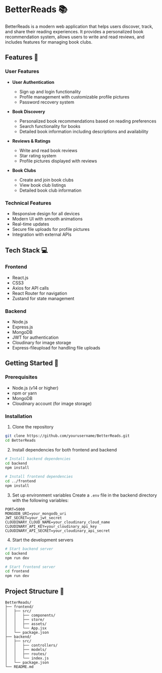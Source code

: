 # BetterReads 📚

BetterReads is a modern web application that helps users discover, track, and share their reading experiences. It provides a personalized book recommendation system, allows users to write and read reviews, and includes features for managing book clubs.

## Features 🌟

### User Features
- **User Authentication**
  - Sign up and login functionality
  - Profile management with customizable profile pictures
  - Password recovery system

- **Book Discovery**
  - Personalized book recommendations based on reading preferences
  - Search functionality for books
  - Detailed book information including descriptions and availability

- **Reviews & Ratings**
  - Write and read book reviews
  - Star rating system
  - Profile pictures displayed with reviews

- **Book Clubs**
  - Create and join book clubs
  - View book club listings
  - Detailed book club information

### Technical Features
- Responsive design for all devices
- Modern UI with smooth animations
- Real-time updates
- Secure file uploads for profile pictures
- Integration with external APIs

## Tech Stack 💻

### Frontend
- React.js
- CSS3
- Axios for API calls
- React Router for navigation
- Zustand for state management

### Backend
- Node.js
- Express.js
- MongoDB
- JWT for authentication
- Cloudinary for image storage
- Express-fileupload for handling file uploads

## Getting Started 🚀

### Prerequisites
- Node.js (v14 or higher)
- npm or yarn
- MongoDB
- Cloudinary account (for image storage)

### Installation

1. Clone the repository
```bash
git clone https://github.com/yourusername/BetterReads.git
cd BetterReads
```

2. Install dependencies for both frontend and backend
```bash
# Install backend dependencies
cd backend
npm install

# Install frontend dependencies
cd ../frontend
npm install
```

3. Set up environment variables
Create a `.env` file in the backend directory with the following variables:
```env
PORT=5000
MONGODB_URI=your_mongodb_uri
JWT_SECRET=your_jwt_secret
CLOUDINARY_CLOUD_NAME=your_cloudinary_cloud_name
CLOUDINARY_API_KEY=your_cloudinary_api_key
CLOUDINARY_API_SECRET=your_cloudinary_api_secret
```

4. Start the development servers
```bash
# Start backend server
cd backend
npm run dev

# Start frontend server
cd frontend
npm run dev
```

## Project Structure 📁

```
BetterReads/
├── frontend/
│   ├── src/
│   │   ├── components/
│   │   ├── store/
│   │   ├── assets/
│   │   └── App.jsx
│   └── package.json
├── backend/
│   ├── src/
│   │   ├── controllers/
│   │   ├── models/
│   │   ├── routes/
│   │   └── index.js
│   └── package.json
└── README.md
```


